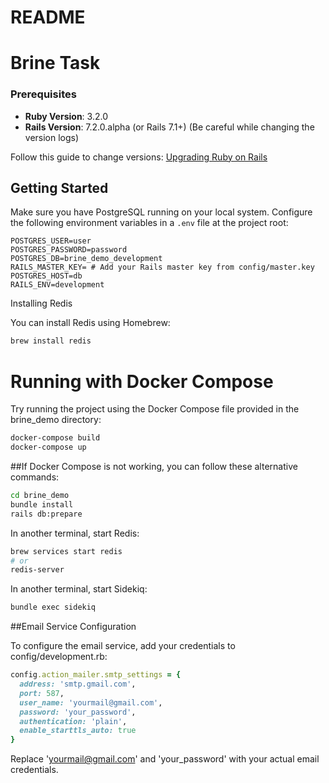 # README

# Brine Task

### Prerequisites

- **Ruby Version**: 3.2.0
- **Rails Version**: 7.2.0.alpha (or Rails 7.1+)
  (Be careful while changing the version logs)

Follow this guide to change versions: [Upgrading Ruby on Rails](https://guides.rubyonrails.org/upgrading_ruby_on_rails.html)

## Getting Started


Make sure you have PostgreSQL running on your local system. Configure the following environment variables in a `.env` file at the project root:

```dotenv
POSTGRES_USER=user
POSTGRES_PASSWORD=password
POSTGRES_DB=brine_demo_development
RAILS_MASTER_KEY= # Add your Rails master key from config/master.key
POSTGRES_HOST=db
RAILS_ENV=development
```

Installing Redis

You can install Redis using Homebrew:

```bash
brew install redis
```

# Running with Docker Compose

Try running the project using the Docker Compose file provided in the brine_demo directory:

```bash
docker-compose build
docker-compose up
```

##If Docker Compose is not working, you can follow these alternative commands:

```bash
cd brine_demo
bundle install
rails db:prepare
```

In another terminal, start Redis:

```bash
brew services start redis
# or
redis-server

```

In another terminal, start Sidekiq:

```bash
bundle exec sidekiq
```

##Email Service Configuration

To configure the email service, add your credentials to config/development.rb:

```ruby
config.action_mailer.smtp_settings = {
  address: 'smtp.gmail.com',
  port: 587,
  user_name: 'yourmail@gmail.com',
  password: 'your_password',
  authentication: 'plain',
  enable_starttls_auto: true
}
```
Replace 'yourmail@gmail.com' and 'your_password' with your actual email credentials.